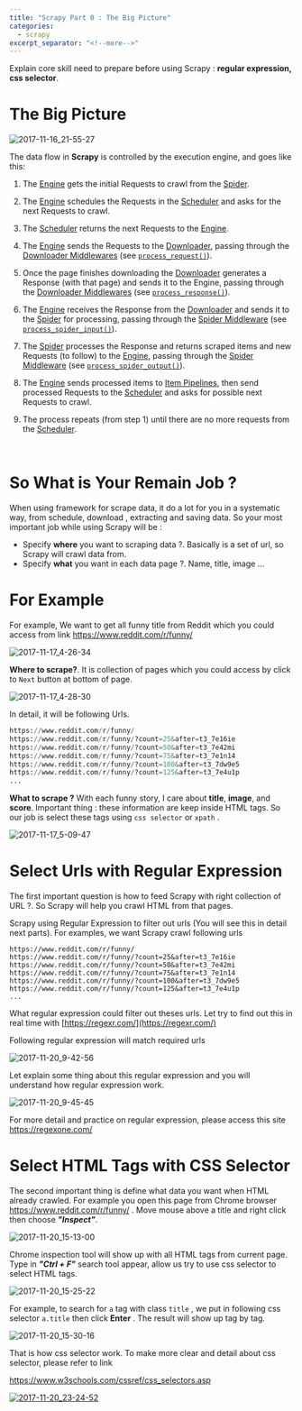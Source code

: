 ```yaml
---
title: "Scrapy Part 0 : The Big Picture"
categories:
  - scrapy
excerpt_separator: "<!--more-->"
---
```



Explain core skill need to prepare before using Scrapy : **regular expression, css selector**.

<!--more-->

# The Big Picture

![2017-11-16_21-55-27](/assets\images\2017-11-16_21-55-27.jpg)



The data flow in **Scrapy** is controlled by the execution engine, and goes like this:

1. The [Engine](https://docs.scrapy.org/en/latest/topics/architecture.html#component-engine) gets the initial Requests to crawl from the [Spider](https://docs.scrapy.org/en/latest/topics/architecture.html#component-spiders).

2. The [Engine](https://docs.scrapy.org/en/latest/topics/architecture.html#component-engine) schedules the Requests in the [Scheduler](https://docs.scrapy.org/en/latest/topics/architecture.html#component-scheduler) and asks for the next Requests to crawl.

3. The [Scheduler](https://docs.scrapy.org/en/latest/topics/architecture.html#component-scheduler) returns the next Requests to the [Engine](https://docs.scrapy.org/en/latest/topics/architecture.html#component-engine).

4. The [Engine](https://docs.scrapy.org/en/latest/topics/architecture.html#component-engine) sends the Requests to the [Downloader](https://docs.scrapy.org/en/latest/topics/architecture.html#component-downloader), passing through the [Downloader Middlewares](https://docs.scrapy.org/en/latest/topics/architecture.html#component-downloader-middleware) (see [`process_request()`](https://docs.scrapy.org/en/latest/topics/downloader-middleware.html#scrapy.downloadermiddlewares.DownloaderMiddleware.process_request)).

5. Once the page finishes downloading the [Downloader](https://docs.scrapy.org/en/latest/topics/architecture.html#component-downloader) generates a Response (with that page) and sends it to the Engine, passing through the [Downloader Middlewares](https://docs.scrapy.org/en/latest/topics/architecture.html#component-downloader-middleware) (see [`process_response()`](https://docs.scrapy.org/en/latest/topics/downloader-middleware.html#scrapy.downloadermiddlewares.DownloaderMiddleware.process_response)).

6. The [Engine](https://docs.scrapy.org/en/latest/topics/architecture.html#component-engine) receives the Response from the [Downloader](https://docs.scrapy.org/en/latest/topics/architecture.html#component-downloader) and sends it to the [Spider](https://docs.scrapy.org/en/latest/topics/architecture.html#component-spiders) for processing, passing through the [Spider Middleware](https://docs.scrapy.org/en/latest/topics/architecture.html#component-spider-middleware) (see [`process_spider_input()`](https://docs.scrapy.org/en/latest/topics/spider-middleware.html#scrapy.spidermiddlewares.SpiderMiddleware.process_spider_input)).

7. The [Spider](https://docs.scrapy.org/en/latest/topics/architecture.html#component-spiders) processes the Response and returns scraped items and new Requests (to follow) to the [Engine](https://docs.scrapy.org/en/latest/topics/architecture.html#component-engine), passing through the [Spider Middleware](https://docs.scrapy.org/en/latest/topics/architecture.html#component-spider-middleware) (see [`process_spider_output()`](https://docs.scrapy.org/en/latest/topics/spider-middleware.html#scrapy.spidermiddlewares.SpiderMiddleware.process_spider_output)).

8. The [Engine](https://docs.scrapy.org/en/latest/topics/architecture.html#component-engine) sends processed items to [Item Pipelines](https://docs.scrapy.org/en/latest/topics/architecture.html#component-pipelines), then send processed Requests to the [Scheduler](https://docs.scrapy.org/en/latest/topics/architecture.html#component-scheduler) and asks for possible next Requests to crawl.

9. The process repeats (from step 1) until there are no more requests from the [Scheduler](https://docs.scrapy.org/en/latest/topics/architecture.html#component-scheduler).

   ​

# So What is Your Remain Job ?

When using framework for scrape data, it do a lot for you in a systematic way, from schedule, download , extracting and saving data. So your most important job while using Scrapy will be :

* Specify **where** you want to scraping data ?. Basically is a set of url, so Scrapy will crawl data from.
* Specify  **what** you want in each data page ?.  Name, title, image ...



# For Example

For example, We want to get all funny title from Reddit which you could access from link https://www.reddit.com/r/funny/

![2017-11-17_4-26-34](/assets\images\2017-11-17_4-26-34.jpg)

**Where to scrape?**. It is collection of pages which you could access by click to `Next` button at bottom of page.

![2017-11-17_4-28-30](/assets\images\2017-11-17_4-28-30.jpg)

In detail, it will be following Urls.

```python
https://www.reddit.com/r/funny/
https://www.reddit.com/r/funny/?count=25&after=t3_7e16ie
https://www.reddit.com/r/funny/?count=50&after=t3_7e42mi
https://www.reddit.com/r/funny/?count=75&after=t3_7e1n14
https://www.reddit.com/r/funny/?count=100&after=t3_7dw9e5
https://www.reddit.com/r/funny/?count=125&after=t3_7e4u1p
...
```

**What to scrape ?**  With each funny story, I care about **title**, **image**, and **score**. Important thing : these information are keep inside HTML tags. So our job is select these tags using `css selector` or `xpath` .

![2017-11-17_5-09-47](/assets\images\2017-11-17_5-09-47.jpg)



# Select Urls with Regular Expression

The first important question is how to feed Scrapy with right collection of URL ?. So Scrapy will help you crawl HTML from that pages.

Scrapy using Regular Expression to filter out urls (You will see this in detail next parts). For examples, we want Scrapy crawl following urls

```shell
https://www.reddit.com/r/funny/
https://www.reddit.com/r/funny/?count=25&after=t3_7e16ie
https://www.reddit.com/r/funny/?count=50&after=t3_7e42mi
https://www.reddit.com/r/funny/?count=75&after=t3_7e1n14
https://www.reddit.com/r/funny/?count=100&after=t3_7dw9e5
https://www.reddit.com/r/funny/?count=125&after=t3_7e4u1p
...
```

What regular expression could filter out theses urls. Let try to find out this in real time with [https://regexr.com/](https://regexr.com/) 

Following regular expression will match required urls

![2017-11-20_9-42-56](/assets\images\2017-11-20_9-42-56.jpg)



Let explain some thing about this regular expression and you will understand how regular expression work.

![2017-11-20_9-45-45](/assets\images\2017-11-20_9-45-45.jpg)

For more detail and practice on regular expression, please access this site https://regexone.com/

# Select HTML Tags with CSS Selector

The second important thing is define what data you want when HTML already crawled. For example you open this page from Chrome browser https://www.reddit.com/r/funny/ . Move mouse above a title and right click then choose ***"Inspect"***. 

![2017-11-20_15-13-00](/assets\images\2017-11-20_15-13-00.jpg)



Chrome inspection tool will show up with all HTML tags from current page. Type in ***"Ctrl + F"*** search tool appear, allow us try to use css selector to select HTML tags.

![2017-11-20_15-25-22](/assets\images\2017-11-20_15-25-22.jpg)

For example, to search for `a` tag with class `title` , we put in following css selector `a.title` then click **Enter** . The result will show up tag by tag.

![2017-11-20_15-30-16](/assets\images\2017-11-20_15-30-16.jpg)

That is how css selector work. To make more clear and detail about css selector, please refer to link 

https://www.w3schools.com/cssref/css_selectors.asp





[![2017-11-20_23-24-52](/assets\images\2017-11-20_23-24-52.jpg)](https://courses.tanpham.org/courses/scrapy-bootcamp-scraping-data-from-internet)

